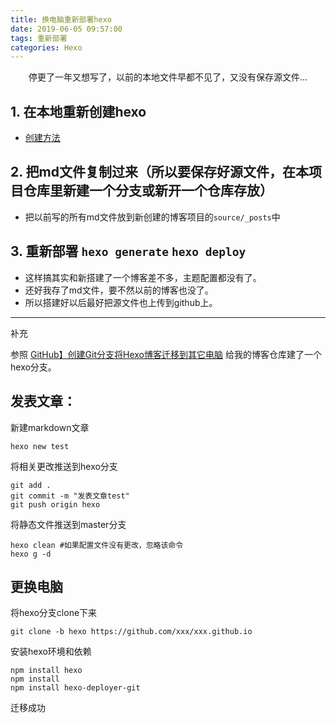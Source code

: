```yaml
---
title: 换电脑重新部署hexo
date: 2019-06-05 09:57:00
tags: 重新部署
categories: Hexo
---
```

<center>停更了一年又想写了，以前的本地文件早都不见了，又没有保存源文件...</center>
<!-- more -->

## 1. 在本地重新创建hexo
 - [创建方法](https://luke19950111.github.io/2018/03/03/Hexo-GitHub%E5%BB%BA%E7%AB%8B%E5%8D%9A%E5%AE%A2%E6%AD%A5%E9%AA%A4/)

## 2. 把md文件复制过来（所以要保存好源文件，在本项目仓库里新建一个分支或新开一个仓库存放）
 - 把以前写的所有md文件放到新创建的博客项目的`source/_posts`中

## 3. 重新部署 `hexo generate` `hexo deploy`

- 这样搞其实和新搭建了一个博客差不多，主题配置都没有了。
- 还好我存了md文件，要不然以前的博客也没了。
- 所以搭建好以后最好把源文件也上传到github上。

***

补充

参照 [GitHub】创建Git分支将Hexo博客迁移到其它电脑](https://blog.csdn.net/white_idiot/article/details/80685990) 给我的博客仓库建了一个hexo分支。

## 发表文章：

新建markdown文章

```
hexo new test
```

将相关更改推送到hexo分支

```
git add .
git commit -m "发表文章test"
git push origin hexo
```

将静态文件推送到master分支

```
hexo clean #如果配置文件没有更改，忽略该命令
hexo g -d
```

## 更换电脑

将hexo分支clone下来

```
git clone -b hexo https://github.com/xxx/xxx.github.io
```

安装hexo环境和依赖

```
npm install hexo
npm install
npm install hexo-deployer-git
```

迁移成功